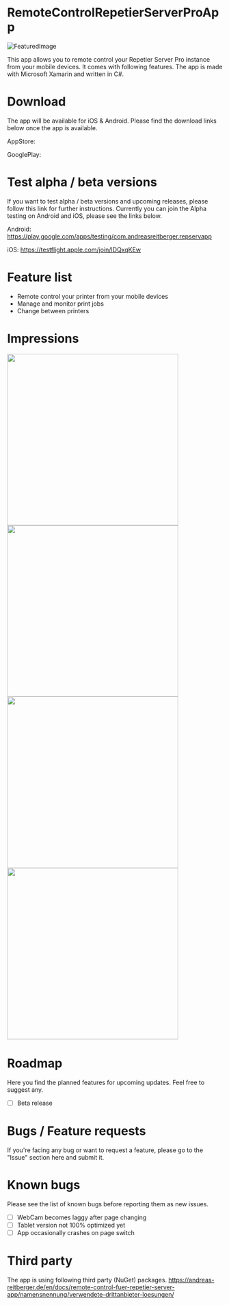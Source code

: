 # RemoteControlRepetierServerProApp
![FeaturedImage](https://andreas-reitberger.de/wp-content/uploads/2020/08/rc_repetier_server_featured.png)

This app allows you to remote control your Repetier Server Pro instance from your mobile devices. It comes with following features. The app is made with Microsoft Xamarin and written in C#.

# Download
The app will be available for iOS & Android. Please find the download links below once the app is available.

AppStore: 

GooglePlay: 

# Test alpha / beta versions
If you want to test alpha / beta versions and upcoming releases, please follow this link for further instructions.
Currently you can join the Alpha testing on Android and iOS, please see the links below.

Android:
https://play.google.com/apps/testing/com.andreasreitberger.repservapp

iOS:
https://testflight.apple.com/join/IDQxqKEw


# Feature list
- Remote control your printer from your mobile devices
- Manage and monitor print jobs
- Change between printers


# Impressions
<img src="https://andreas-reitberger.de/wp-content/uploads/2020/09/rc_repetier_server_1.png" width="400"> <img src="https://andreas-reitberger.de/wp-content/uploads/2020/09/rc_repetier_server_2.png" width="400">
<img src="https://andreas-reitberger.de/wp-content/uploads/2020/09/rc_repetier_server_3.png" width="400"> <img src="htthttps://andreas-reitberger.de/wp-content/uploads/2020/09/rc_repetier_server_4.png" width="400">

# Roadmap
Here you find the planned features for upcoming updates. Feel free to suggest any.

- [ ] Beta release

# Bugs / Feature requests
If you're facing any bug or want to request a feature, please go to the "Issue" section here and submit it.

# Known bugs
Please see the list of known bugs before reporting them as new issues.

- [ ] WebCam becomes laggy after page changing
- [ ] Tablet version not 100% optimized yet
- [ ] App occasionally crashes on page switch

# Third party
The app is using following third party (NuGet) packages.
https://andreas-reitberger.de/en/docs/remote-control-fuer-repetier-server-app/namensnennung/verwendete-drittanbieter-loesungen/
